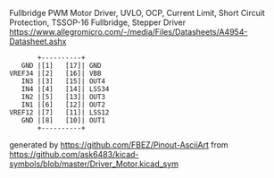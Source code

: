 Fullbridge PWM Motor Driver, UVLO, OCP, Current Limit, Short Circuit Protection, TSSOP-16
Fullbridge, Stepper Driver
https://www.allegromicro.com/-/media/Files/Datasheets/A4954-Datasheet.ashx


	       +----------+
	   GND |[1]   [17]| GND
	VREF34 |[2]   [16]| VBB
	   IN3 |[3]   [15]| OUT4
	   IN4 |[4]   [14]| LSS34
	   IN2 |[5]   [13]| OUT3
	   IN1 |[6]   [12]| OUT2
	VREF12 |[7]   [11]| LSS12
	   GND |[8]   [10]| OUT1
	       +----------+


generated by https://github.com/FBEZ/Pinout-AsciiArt from https://github.com/ask6483/kicad-symbols/blob/master/Driver_Motor.kicad_sym